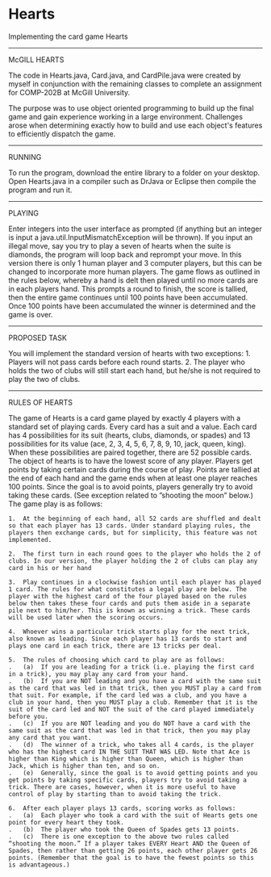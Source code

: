 # Hearts
Implementing the card game Hearts

----------------------------------------------------------------------------------------------------------------------------------------
McGILL HEARTS

The code in Hearts.java, Card.java, and CardPile.java were created by myself in conjunction with the remaining classes to complete an assignment for COMP-202B at McGill University.

The purpose was to use object oriented programming to build up the final game and gain experience working in a large environment. Challenges arose when determining exactly how to build and use each object's features to efficiently dispatch the game.

----------------------------------------------------------------------------------------------------------------------------------------
RUNNING

To run the program, download the entire library to a folder on your desktop. Open Hearts.java in a compiler such as DrJava or Eclipse then compile the program and run it.

----------------------------------------------------------------------------------------------------------------------------------------
PLAYING

Enter integers into the user interface as prompted (if anything but an integer is input a java.util.InputMismatchException will be thrown). If you input an illegal move, say you try to play a seven of hearts when the suite is diamonds, the program will loop back and reprompt your move. In this version there is only 1 human player and 3 computer players, but this can be changed to incorporate more human players. The game flows as outlined in the rules below, whereby a hand is delt then played until no more cards are in each players hand. This prompts a round to finish, the score is tallied, then the entire game continues until 100 points have been accumulated. Once 100 points have been accumulated the winner is determined and the game is over.

----------------------------------------------------------------------------------------------------------------------------------------
PROPOSED TASK

You will implement the standard version of hearts with two exceptions:
	1.	Players will not pass cards before each round starts. 
	2.	The player who holds the two of clubs will still start each hand, but he/she is not required to play the two of clubs. 

----------------------------------------------------------------------------------------------------------------------------------------
RULES OF HEARTS

The game of Hearts is a card game played by exactly 4 players with a standard set of playing cards. Every card has a suit and a value. Each card has 4 possibilities for its suit (hearts, clubs, diamonds, or spades) and 13 possibilities for its value (ace, 2, 3, 4, 5, 6, 7, 8, 9, 10, jack, queen, king). When these possibilities are paired together, there are 52 possible cards.
The object of hearts is to have the lowest score of any player. Players get points by taking certain cards during the course of play. Points are tallied at the end of each hand and the game ends when at least one player reaches 100 points. Since the goal is to avoid points, players generally try to avoid taking these cards. (See exception related to ”shooting the moon” below.)
The game play is as follows:

	1.	At the beginning of each hand, all 52 cards are shuffled and dealt so that each player has 13 cards. Under standard playing rules, the players then exchange cards, but for simplicity, this feature was not implemented. 
	
	2.	The first turn in each round goes to the player who holds the 2 of clubs. In our version, the player holding the 2 of clubs can play any card in his or her hand
	
	3.	Play continues in a clockwise fashion until each player has played 1 card. The rules for what constitutes a legal play are below. The player with the highest card of the four played based on the rules below then takes these four cards and puts them aside in a separate pile next to him/her. This is known as winning a trick. These cards will be used later when the scoring occurs.
	
	4.	Whoever wins a particular trick starts play for the next trick, also known as leading. Since each player has 13 cards to start and plays one card in each trick, there are 13 tricks per deal.
	
	5.	The rules of choosing which card to play are as follows: 
	.	(a)  If you are leading for a trick (i.e. playing the first card in a trick), you may play any card from your hand. 
	.	(b)  If you are NOT leading and you have a card with the same suit as the card that was led in that trick, then you MUST play a card from that suit. For example, if the card led was a club, and you have a club in your hand, then you MUST play a club. Remember that it is the suit of the card led and NOT the suit of the card played immediately before you. 
	.	(c)  If you are NOT leading and you do NOT have a card with the same suit as the card that was led in that trick, then you may play any card that you want. 
	.	(d)  The winner of a trick, who takes all 4 cards, is the player who has the highest card IN THE SUIT THAT WAS LED. Note that Ace is higher than King which is higher than Queen, which is higher than Jack, which is higher than ten, and so on. 
	.	(e)  Generally, since the goal is to avoid getting points and you get points by taking specific cards, players try to avoid taking a trick. There are cases, however, when it is more useful to have control of play by starting than to avoid taking the trick.
	
	6.	After each player plays 13 cards, scoring works as follows: 
	.	(a)  Each player who took a card with the suit of Hearts gets one point for every heart they took. 
	.	(b)  The player who took the Queen of Spades gets 13 points. 
	.	(c)  There is one exception to the above two rules called “shooting the moon.” If a player takes EVERY Heart AND the Queen of Spades, then rather than getting 26 points, each other player gets 26 points. (Remember that the goal is to have the fewest points so this is advantageous.) 

